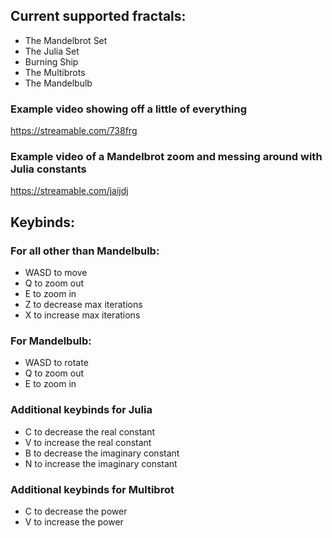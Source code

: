 ## Current supported fractals:
- The Mandelbrot Set
- The Julia Set
- Burning Ship
- The Multibrots
- The Mandelbulb
### Example video showing off a little of everything
https://streamable.com/738frg
### Example video of a Mandelbrot zoom and messing around with Julia constants
https://streamable.com/jaijdj
## Keybinds: 
### For all other than Mandelbulb:
- WASD to move
- Q to zoom out
- E to zoom in
- Z to decrease max iterations
- X to increase max iterations
### For Mandelbulb:
- WASD to rotate
- Q to zoom out
- E to zoom in
### Additional keybinds for Julia
- C to decrease the real constant
- V to increase the real constant
- B to decrease the imaginary constant
- N to increase the imaginary constant
### Additional keybinds for Multibrot
- C to decrease the power
- V to increase the power

